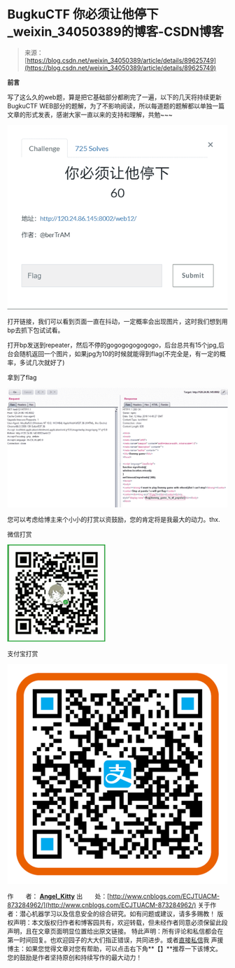 <!--yml
category: 未分类
date: 2022-04-26 14:46:51
-->

# BugkuCTF 你必须让他停下_weixin_34050389的博客-CSDN博客

> 来源：[https://blog.csdn.net/weixin_34050389/article/details/89625749](https://blog.csdn.net/weixin_34050389/article/details/89625749)

**前言**

写了这么久的web题，算是把它基础部分都刷完了一遍，以下的几天将持续更新BugkuCTF WEB部分的题解，为了不影响阅读，所以每道题的题解都以单独一篇文章的形式发表，感谢大家一直以来的支持和理解，共勉~~~

![](img/05e6f3b8c2968515b80d76636e1c5b17.png)

打开链接，我们可以看到页面一直在抖动，一定概率会出现图片，这时我们想到用bp去抓下包试试看。

打开bp发送到repeater，然后不停的gogogogogogogo，后台总共有15个jpg,后台会随机返回一个图片，如果jpg为10的时候就能得到flag(不完全是，有一定的概率，多试几次就好了)

拿到了flag

![](img/62d3322f3a811c4f4876b2466ae3ec32.png)

您可以考虑给博主来个小小的打赏以资鼓励，您的肯定将是我最大的动力。thx.

微信打赏

![微信账号 nzf6698](img/d25421f7b5235deaf49d5f7a332a1f7f.png)

支付宝打赏

![支付宝账号 18979406698](img/e0a2489b2e344bafb3605f321a8266e8.png)

作　　者： **[Angel_Kitty](http://www.cnblogs.com/ECJTUACM-873284962/)**
出　　处：[http://www.cnblogs.com/ECJTUACM-873284962/](http://www.cnblogs.com/ECJTUACM-873284962/)
关于作者：潜心机器学习以及信息安全的综合研究。如有问题或建议，请多多赐教！
版权声明：本文版权归作者和博客园共有，欢迎转载，但未经作者同意必须保留此段声明，且在文章页面明显位置给出原文链接。
特此声明：所有评论和私信都会在第一时间回复。也欢迎园子的大大们指正错误，共同进步。或者[直接私信](http://msg.cnblogs.com/msg/send/Angel_Kitty)我
声援博主：如果您觉得文章对您有帮助，可以点击右下角**【】**推荐一下该博文。您的鼓励是作者坚持原创和持续写作的最大动力！